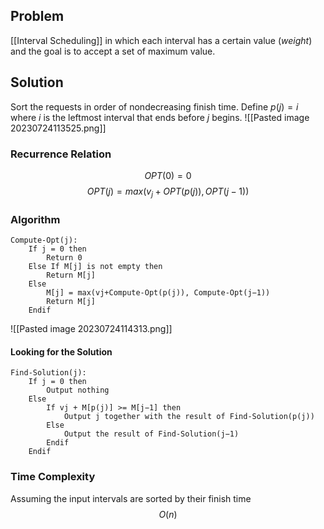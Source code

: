 ## Problem
[[Interval Scheduling]] in which each interval has a certain value (*weight*) and the goal is to accept a set of maximum value.
## Solution
Sort the requests in order of nondecreasing finish time.
Define $p(j)=i$ where $i$ is the leftmost interval that ends before $j$ begins.
![[Pasted image 20230724113525.png]]
### Recurrence Relation
$$OPT(0) = 0$$$$OPT(j) = max(v_j + OPT(p(j)), OPT(j − 1))$$
### Algorithm
```
Compute-Opt(j):
	If j = 0 then
		Return 0 
	Else If M[j] is not empty then
		Return M[j]
	Else
		M[j] = max(vj+Compute-Opt(p(j)), Compute-Opt(j−1))
		Return M[j]
	Endif
```
![[Pasted image 20230724114313.png]]
#### Looking for the Solution
```
Find-Solution(j): 
	If j = 0 then
		Output nothing
    Else
		If vj + M[p(j)] >= M[j−1] then  
			Output j together with the result of Find-Solution(p(j))
		Else  
			Output the result of Find-Solution(j−1)
		Endif
	Endif
```
### Time Complexity
Assuming the input intervals are sorted by their finish time $$O(n)$$